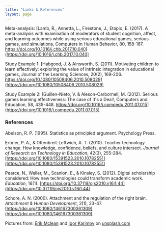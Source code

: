 ```yaml
---
title: "Links & References"
layout: page
---
```

Meta-analysis: 
[Lamb, R., Annetta, L., Firestone, J., Etopio, E. (2017). A meta-analysis with examination of moderators of student cognition, affect, and learning outcomes while using serious educational games, serious games, and simulations, Computers in Human Behavior, 80, 158-167. https://doi.org/10.1016/j.chb.2017.10.040](https://doi.org/10.1016/j.chb.2017.10.040)

Study Example 1: 
[Habgood, J. & Ainsworth, S. (2011). Motivating children to learn effectively: exploring the value of intrinsic integration in educational games, Journal of the Learning Sciences, 20(2), 169-206. https://doi.org/10.1080/10508406.2010.508029](https://doi.org/10.1080/10508406.2010.508029)

Study Example 2: 
[Guillen-Nieto, V. & Aleson-Carbornell, M. (2012). Serious games learning effectiveness: The case of It's a Deal!, Computers and Education, 58, 435-448. https://doi.org/10.1016/j.compedu.2011.07.015](https://doi.org/10.1016/j.compedu.2011.07.015)

### References
Abelson, R. P. (1995). Statistics as principled argument. Psychology Press.

Ertmer, P. A., & Ottenbreit-Leftwich, A. T. (2010). Teacher technology change: How knowledge, confidence, beliefs, and culture intersect. _Journal of Research on Technology in Education_, 42(3), 255-284. [https://doi.org/10.1080/15391523.2010.10782551](https://doi.org/10.1080/15391523.2010.10782551)

Pearce, N., Weller, M., Scanlon, E., & Kinsley, S. (2012). Digital scholarship considered: How new technologies could transform academic work. _Education_, 16(1). [https://doi.org/10.37119/ojs2010.v16i1.44](https://doi.org/10.37119/ojs2010.v16i1.44)

Schore, A. N. (2000). Attachment and the regulation of the right brain. _Attachment & Human Development_, 2(1), 23-47. [https://doi.org/10.1080/146167300361309](https://doi.org/10.1080/146167300361309)


Pictures from: [Erik Mclean](https://unsplash.com/@introspectivedsgn) and [Igor Karimov](https://unsplash.com/@ingvar_erik) on [unsplash.com](https://unsplash.com)






